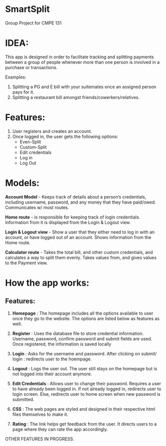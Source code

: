 # SmartSplit
Group Project for CMPE 131

# IDEA:
This app is designed in order to facilitate tracking and splitting payments between a group of people whenever more than one person is involved in a purchase or transactions. 

Examples:
1. Splitting a PG and E bill with your suitemates once an assigned person pays for it.
2. Splitting a restaurant bill amongst friends/cowerkers/relatives.

# Features:

1. User registers and creates an account.
2. Once logged in, the user gets the following options:
    * Even-Split
    * Custom-Split
    * Edit credentials
    * Log in
    * Log Out
    
# Models:    
    
   **Account Model** - Keeps track of details about a person’s credentials, including username, password, and any money that they     have paid/owed.  Communicates w/ most routes. 
   
  **Home route** - is responsible for keeping track of login credentials.  Information from it is displayed from the Login &     Logout view. 
  
  **Login & Logout view** - Show a user that they either need to log in with an account, or have logged out of an account.  Shows information from the Home route.
  
  **Calculator route** - Takes the total bill, and other custom credentials,  and calculates a way to split them evenly.  Takes values from, and gives values to the Payment view.
    
    
    
# How the app works:
  ## Features:

1. **Homepage** : The homepage includes all the options available to user once they go to the website. The options are listed below as features as well.

2. **Register** : Uses the database file to store credential information. Username, password, confirm password and submit fields are used. Once registered, the information is saved locally

3. **Login** : Asks for the username and password. After clicking on submit/ login : redirects user to the hoempage.

4. **Logout** : Logs the user out. The user still stays on the homepage but is not logged into their account anymore.

5. **Edit Credentials** : Allows user to change their password. Requires a user to have already been logged in. If not already logged in, redirects user to login screen. Else, redirects user to home screen when new password is submitted.

6. **CSS** : The web pages are styled and designed in their respective html files themselves to make it.

7. **Rating** : The link helps get feedback from the user. It directs users to a page where they can rate the app accordingly.

OTHER FEATURES IN PROGRESS.


    

    












 
